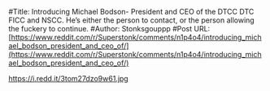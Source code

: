#Title: Introducing Michael Bodson- President and CEO of the DTCC DTC FICC and NSCC. He’s either the person to contact, or the person allowing the fuckery to continue.
#Author: Stonksgouppp
#Post URL: [https://www.reddit.com/r/Superstonk/comments/n1p4o4/introducing_michael_bodson_president_and_ceo_of/](https://www.reddit.com/r/Superstonk/comments/n1p4o4/introducing_michael_bodson_president_and_ceo_of/)


https://i.redd.it/3tom27dzo9w61.jpg